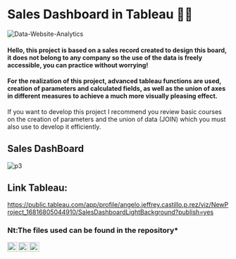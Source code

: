 # Sales Dashboard in Tableau 👨‍💻

![Data-Website-Analytics](https://user-images.githubusercontent.com/107339963/232567912-09bed183-8d72-46d6-be5f-f6dbf7d3dbee.gif)

#### Hello, this project is based on a sales record created to design this board, it does not belong to any company so the use of the data is freely accessible, you can practice without worrying!

#### For the realization of this project, advanced tableau functions are used, creation of parameters and calculated fields, as well as the union of axes in different measures to achieve a much more visually pleasing effect.
If you want to develop this project I recommend you review basic courses on the creation of parameters and the union of data (JOIN) which you must also use to develop it efficiently.

## Sales DashBoard

![p3](https://user-images.githubusercontent.com/107339963/232571571-72dd1420-ab60-48d3-9ac5-c2a53e826ede.gif)

## Link Tableau:

https://public.tableau.com/app/profile/angelo.jeffrey.castillo.p.rez/viz/NewProject_16816805044910/SalesDashboardLightBackground?publish=yes

### Nt:The files used can be found in the repository*

<a href="https://www.instagram.com/angelocastilloperz/">
  <img align="left" alt="Abhishek's Instagram" width="22px" src="https://raw.githubusercontent.com/hussainweb/hussainweb/main/icons/instagram.png" />
</a>
<a href="https://twitter.com/AngeloCasell">
  <img align="left" alt="Abhishek Naidu | Twitter" width="22px" src="https://raw.githubusercontent.com/peterthehan/peterthehan/master/assets/twitter.svg" />
</a>
<a href="https://www.linkedin.com/in/castilloperz/">
  <img align="left" alt="Abhishek's LinkedIN" width="22px" src="https://raw.githubusercontent.com/peterthehan/peterthehan/master/assets/linkedin.svg" />
</a>



